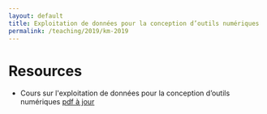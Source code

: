 ```yaml
---
layout: default
title: Exploitation de données pour la conception d’outils numériques
permalink: /teaching/2019/km-2019
---
```


# Resources 
* Cours sur l'exploitation de données pour la conception d’outils numériques [pdf à jour](https://docs.google.com/presentation/d/1bYNFw1BC8Tt2RQvC5zUSlocWVdHizekL3oEeO1UUSAc/export/pdf)
